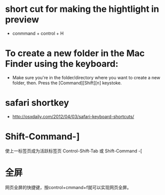 # short cut for making the hightlight in preview 
- conmmand + control + H

# To create a new folder in the Mac Finder using the keyboard:
- Make sure you're in the folder/directory where you want to create a new folder, then.
Press the [Command][Shift][n] keystoke.


# safari shortkey
- http://osxdaily.com/2012/04/03/safari-keyboard-shortcuts/


# Shift-Command-]
使上一标签页成为活跃标签页
Control-Shift-Tab 或 Shift-Command -[


# 全屏
网页全屏的快捷键，按control+cmmand+f就可以实现网页全屏。